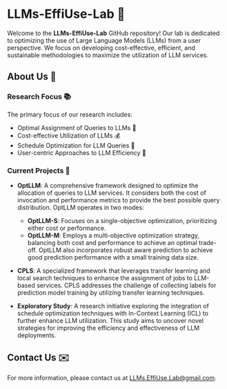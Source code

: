 # LLMs-EffiUse-Lab 🚀

Welcome to the **LLMs-EffiUse-Lab** GitHub repository! Our lab is dedicated to optimizing the use of Large Language Models (LLMs) from a user perspective. We focus on developing cost-effective, efficient, and sustainable methodologies to maximize the utilization of LLM services.

## About Us 🌟

### Research Focus 📚
The primary focus of our research includes:
- Optimal Assignment of Queries to LLMs 🎯
- Cost-effective Utilization of LLMs 💰
- Schedule Optimization for LLM Queries 📅
- User-centric Approaches to LLM Efficiency 👥

### Current Projects 🔬
- **OptLLM**: A comprehensive framework designed to optimize the allocation of queries to LLM services. It considers both the cost of invocation and performance metrics to provide the best possible query distribution. OptLLM operates in two modes:
  - **OptLLM-S**: Focuses on a single-objective optimization, prioritizing either cost or performance.
  - **OptLLM-M**: Employs a multi-objective optimization strategy, balancing both cost and performance to achieve an optimal trade-off. OptLLM also incorporates robust aware prediction to achieve good prediction performance with a small training data size.

- **CPLS**: A specialized framework that leverages transfer learning and local search techniques to enhance the assignment of jobs to LLM-based services. CPLS addresses the challenge of collecting labels for prediction model training by utilizing transfer learning techniques. 

- **Exploratory Study**: A research initiative exploring the integration of schedule optimization techniques with In-Context Learning (ICL) to further enhance LLM utilization. This study aims to uncover novel strategies for improving the efficiency and effectiveness of LLM deployments.

## Contact Us ✉️
For more information, please contact us at [LLMs.EffiUse.Lab@gmail.com](mailto:LLMs.EffiUse.Lab@gmail.com).
